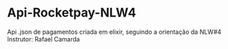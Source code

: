 # Api-Rocketpay-NLW4
Api .json de pagamentos criada em elixir, seguindo a orientação da NLW#4
Instrutor: Rafael Camarda
